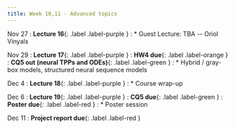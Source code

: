 ```yaml
---
title: Week 10,11 - Advanced topics
---
```


Nov 27
: **Lecture 16**{: .label .label-purple }
: * Guest Lecture: TBA -- Oriol Vinyals

Nov 29
: **Lecture 17**{: .label .label-purple }
: **HW4 due**{: .label .label-orange }
: **CQ5 out (neural TPPs and ODEs)**{: .label .label-green }
: * Hybrid / gray-box models, structured neural sequence models

Dec 4
: **Lecture 18**{: .label .label-purple }
: * Course wrap-up

Dec 6 
: **Lecture 19**{: .label .label-purple }
: **CQ5 due**{: .label .label-green }
: **Poster due**{: .label .label-red }
: * Poster session

Dec 11
: **Project report due**{: .label .label-red }
